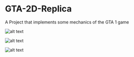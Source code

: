 # GTA-2D-Replica

A Project that implements some mechanics of the GTA 1 game

![alt text](https://imgur.com/4Y4NEmk.png)

![alt text](https://imgur.com/GyHtndT.png)

![alt text](https://imgur.com/dK7JoWC.png)
